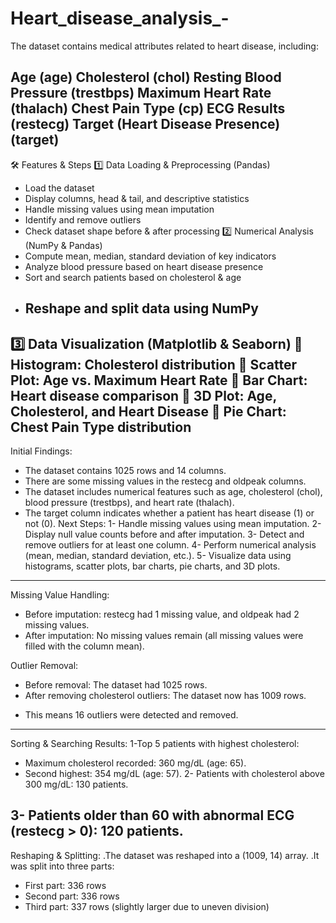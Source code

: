# Heart_disease_analysis_-
The dataset contains medical attributes related to heart disease, including:

Age (age)
Cholesterol (chol)
Resting Blood Pressure (trestbps)
Maximum Heart Rate (thalach)
Chest Pain Type (cp)
ECG Results (restecg)
Target (Heart Disease Presence) (target)
-------------------------------------------------------------------------------------------------------------------------
🛠 Features & Steps
1️⃣ Data Loading & Preprocessing (Pandas)
* Load the dataset
* Display columns, head & tail, and descriptive statistics
* Handle missing values using mean imputation
* Identify and remove outliers
* Check dataset shape before & after processing
2️⃣ Numerical Analysis (NumPy & Pandas)
* Compute mean, median, standard deviation of key indicators
* Analyze blood pressure based on heart disease presence
* Sort and search patients based on cholesterol & age
* Reshape and split data using NumPy
  ----------------------------------------------------------------------------------------------------------------------------
3️⃣ Data Visualization (Matplotlib & Seaborn)
📌 Histogram: Cholesterol distribution
📌 Scatter Plot: Age vs. Maximum Heart Rate
📌 Bar Chart: Heart disease comparison
📌 3D Plot: Age, Cholesterol, and Heart Disease
📌 Pie Chart: Chest Pain Type distribution
------------------------------------------------------------------------------------------------------------------------------
Initial Findings:
- The dataset contains 1025 rows and 14 columns.
- There are some missing values in the restecg and oldpeak columns.
- The dataset includes numerical features such as age, cholesterol (chol), blood pressure (trestbps), and heart rate (thalach).
- The target column indicates whether a patient has heart disease (1) or not (0).
Next Steps:
1- Handle missing values using mean imputation.
2- Display null value counts before and after imputation.
3- Detect and remove outliers for at least one column.
4- Perform numerical analysis (mean, median, standard deviation, etc.).
5- Visualize data using histograms, scatter plots, bar charts, pie charts, and 3D plots.
-------------------------------------------------------------------------------------------------------------------------------
Missing Value Handling:
* Before imputation: restecg had 1 missing value, and oldpeak had 2 missing values.
* After imputation: No missing values remain (all missing values were filled with the column mean).
  
Outlier Removal:
* Before removal: The dataset had 1025 rows.
* After removing cholesterol outliers: The dataset now has 1009 rows.
- This means 16 outliers were detected and removed.
------------------------------------------------------------------------------------------------------------------------------
Sorting & Searching Results:
1-Top 5 patients with highest cholesterol:
* Maximum cholesterol recorded: 360 mg/dL (age: 65).
* Second highest: 354 mg/dL (age: 57).
2- Patients with cholesterol above 300 mg/dL: 130 patients.

3- Patients older than 60 with abnormal ECG (restecg > 0): 120 patients.
-----------------------------------------------------------------------------------------------------------------------------
Reshaping & Splitting:
.The dataset was reshaped into a (1009, 14) array.
.It was split into three parts:
  - First part: 336 rows
  - Second part: 336 rows
  - Third part: 337 rows (slightly larger due to uneven division)
